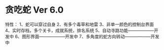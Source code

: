 # 贪吃蛇 Ver 6.0
特性：
1、蛇可以穿过自身
2、有多个毒草和地雷
3、非单一颜色的控制台界面
4、实时存档，多个关卡，成就系统，排名系统
5、自动寻路功能——————开发中
6、图形界面——————开发中
7、多角度的蛇方向转动——————开发中
